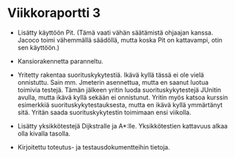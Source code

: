 # Viikkoraportti 3

* Lisätty käyttöön Pit. (Tämä vaati vähän säätämistä ohjaajan kanssa. Jacoco toimi vähemmällä säädöllä, mutta koska Pit on kattavampi, otin sen käyttöön.)

* Kansiorakennetta paranneltu.

* Yritetty rakentaa suorituskykytestiä. Ikävä kyllä tässä ei ole vielä onnistuttu. Sain mm. Jmeterin asennettua, mutta en saanut luotua toimivia testejä. Tämän jälkeen yritin luoda suorituskykytestejä JUnitin avulla, mutta ikävä kyllä sekään ei onnistunut. Yritin myös katsoa kurssin esimerkkiä suorituskykytestauksesta, mutta en ikävä kyllä ymmärtänyt sitä. Yritän saada suorituskykytestin toimimaan ensi viikolla.

* Lisätty yksikkötestejä Dijkstralle ja A*:lle. Yksikkötestien kattavuus alkaa olla kivalla tasolla.

* Kirjoitettu toteutus- ja testausdokumentteihin tietoja.